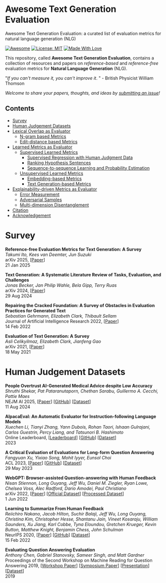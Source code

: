 # Awesome Text Generation Evaluation
Awesome Text Generation Evaluation: a curated list of evaluation metrics for natural language generation (NLG)

[![Awesome](https://cdn.rawgit.com/sindresorhus/awesome/d7305f38d29fed78fa85652e3a63e154dd8e8829/media/badge.svg)](https://github.com/SuperBruceJia/Awesome-Text-Generation-Evaluation) 
[![License: MIT](https://img.shields.io/badge/License-MIT-green.svg)](https://opensource.org/licenses/MIT)
[![Made With Love](https://img.shields.io/badge/Made%20With-Love-red.svg)](https://github.com/SuperBruceJia/Awesome-Text-Generation-Evaluation)

This repository, called **Awesome Text Generation Evaluation**, contains a collection of resources and papers 
on _reference-based_ and _reference-free_ evaluation metrics for **Natural Language Generation** (NLG). 

"*If you can't measure it, you can't improve it*. " - British Physicist William Thomson

*Welcome to share your papers, thoughts, and ideas by [submitting an issue](https://github.com/SuperBruceJia/Awesome-Text-Generation-Evaluation/issues/new)!*

## Contents
- [Survey](#Survey)
- [Human Judgement Datasets](#Human-Judgement-Datasets)
- [Lexical Overlap as Evaluator](#Lexical-Overlap-as-Evaluator)
  - [N-gram based Metrics](#N-gram-based-Metrics)
  - [Edit-distance based Metrics](#Edit-distance-based-Metrics)
- [Learned Metrics as Evaluator](#Learned-Metrics-as-Evaluator)
  - [Supervised Learned Metrics](#Supervised-Learned-Metrics)
    - [Supervised Regression with Human Judgment Data](#Supervised-Regression-with-Human-Judgment-Data)
    - [Ranking Hypothesis Sentences](#Ranking-Hypothesis-Sentences)
    - [Sequence-to-sequence Learning and Probability Estimation](#Sequence-to-sequence-Learning-and-Probability-Estimation)
  - [Unsupervised Learned Metrics](#Unsupervised-Learned-Metrics)
    - [Embedding-based Metrics](#Embedding-based-Metrics)
    - [Text Generation-based Metrics](#Text-Generation-based-Metrics)
- [Explainability-driven Metrics as Evaluator](#Explainability-driven-Metrics-as-Evaluator)
  - [Error Measurement](#Error-Measurement)
  - [Adversarial Samples](#Adversarial-Samples)
  - [Multi-dimension Disentanglement](#Multi-dimension-Disentanglement)
- [Citation](#Citation)
- [Acknowledgement](#Acknowledgement)

# Survey
**Reference-free Evaluation Metrics for Text Generation: A Survey**\
*Takumi Ito, Kees van Deemter, Jun Suzuki*\
arXiv 2025, [[Paper](https://arxiv.org/pdf/2501.12011)]\
21 Jan 2025

**Text Generation: A Systematic Literature Review of Tasks, Evaluation, and Challenges**\
*Jonas Becker, Jan Philip Wahle, Bela Gipp, Terry Ruas*\
arXiv 2024, [[Paper](https://arxiv.org/pdf/2405.15604)]\
29 Aug 2024

**Repairing the Cracked Foundation: A Survey of Obstacles in Evaluation Practices for Generated Text**\
*Sebastian Gehrmann, Elizabeth Clark, Thibault Sellam*\
Journal of Artificial Intelligence Research 2022, [[Paper](https://dl.acm.org/doi/pdf/10.1613/jair.1.13715)]\
14 Feb 2022

**Evaluation of Text Generation: A Survey**\
*Asli Celikyilmaz, Elizabeth Clark, Jianfeng Gao*\
arXiv 2021, [[Paper](https://arxiv.org/pdf/2006.14799)]\
18 May 2021

# Human Judgement Datasets
**People Overtrust AI-Generated Medical Advice despite Low Accuracy**\
*Shruthi Shekar, Pat Pataranutaporn, Chethan Sarabu, Guillermo A. Cecchi, Pattie Maes*\
NEJM AI 2025, [[Paper](https://arxiv.org/pdf/2408.15266)] [[GitHub](https://github.com/mitmedialab/LLM-MedQA)] [[Dataset](https://github.com/mitmedialab/LLM-MedQA/tree/main/Expert%20Evaluation%20%26%20Dataset%20Generation)]\
11 Aug 2024

**AlpacaEval: An Automatic Evaluator for Instruction-following Language Models**\
*Xuechen Li, Tianyi Zhang, Yann Dubois, Rohan Taori, Ishaan Gulrajani, Carlos Guestrin, Percy Liang, and Tatsunori B. Hashimoto*\
Online Leaderboard, [[Leaderboard](https://tatsu-lab.github.io/alpaca_eval/)] [[GitHub](https://github.com/tatsu-lab/alpaca_eval)] [[Dataset](https://huggingface.co/datasets/tatsu-lab/alpaca_eval/blob/main/alpaca_farm_human_crossannotations.json)]\
2023

**A Critical Evaluation of Evaluations for Long-form Question Answering**\
*Fangyuan Xu, Yixiao Song, Mohit Iyyer, Eunsol Choi*\
ACL 2023, [[Paper](https://aclanthology.org/2023.acl-long.181.pdf)] [[GitHub](https://github.com/carriex/lfqa_eval)] [[Dataset](https://github.com/carriex/lfqa_eval/tree/main/preference_data)]\
29 May 2023

**WebGPT: Browser-assisted Question-answering with Human Feedback**\
*Nisan Stiennon, Long Ouyang, Jeff Wu, Daniel M. Ziegler, Ryan Lowe, Chelsea Voss, Alec Radford, Dario Amodei, Paul Christiano*\
arXiv 2022, [[Paper](https://cdn.openai.com/WebGPT.pdf)] [[Official Dataset](https://huggingface.co/datasets/openai/webgpt_comparisons)] [[Processed Dataset](https://github.com/carriex/lfqa_eval/tree/main/preference_data)]\
1 Jun 2022

**Learning to Summarize From Human Feedback**\
*Reiichiro Nakano, Jacob Hilton, Suchir Balaji, Jeff Wu, Long Ouyang, Christina Kim, Christopher Hesse, Shantanu Jain, Vineet Kosaraju, William Saunders, Xu Jiang, Karl Cobbe, Tyna Eloundou, Gretchen Krueger, Kevin Button, Matthew Knight, Benjamin Chess, John Schulman*\
NeurIPS 2020, [[Paper](https://proceedings.neurips.cc/paper/2020/file/1f89885d556929e98d3ef9b86448f951-Paper.pdf)] [[GitHub](https://github.com/openai/summarize-from-feedback)] [[Dataset](https://github.com/openai/summarize-from-feedback?tab=readme-ov-file#human-feedback-data)]\
15 Feb 2022

**Evaluating Question Answering Evaluation**\
*Anthony Chen, Gabriel Stanovsky, Sameer Singh, and Matt Gardner*\
Proceedings of the Second Workshop on Machine Reading for Question Answering 2019, [[Workshop Paper](https://aclanthology.org/D19-5817.pdf)] [[Symposium Paper]](https://cseweb.ucsd.edu/~jmcauley/workshops/scmls20/papers/scmls20_paper_34.pdf) [[Presentation](https://anthonywchen.github.io/Papers/evaluatingqa/mrqa_slides.pdf)] [[Dataset](https://anthonywchen.github.io/Papers/evaluatingqa/correlation_data.zip)]\
2019
